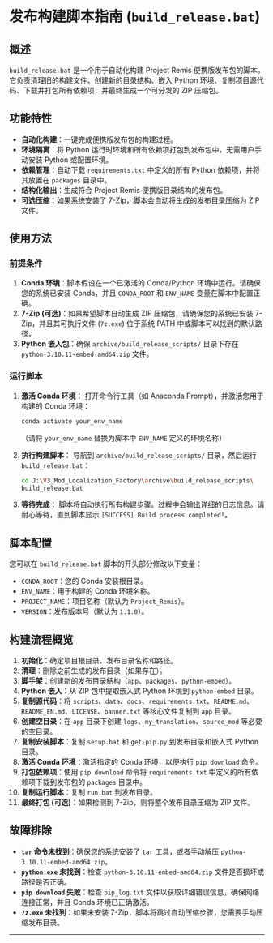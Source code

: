 # 发布构建脚本指南 (`build_release.bat`)

## 概述

`build_release.bat` 是一个用于自动化构建 Project Remis 便携版发布包的脚本。它负责清理旧的构建文件、创建新的目录结构、嵌入 Python 环境、复制项目源代码、下载并打包所有依赖项，并最终生成一个可分发的 ZIP 压缩包。

## 功能特性

*   **自动化构建**：一键完成便携版发布包的构建过程。
*   **环境隔离**：将 Python 运行时环境和所有依赖项打包到发布包中，无需用户手动安装 Python 或配置环境。
*   **依赖管理**：自动下载 `requirements.txt` 中定义的所有 Python 依赖项，并将其放置在 `packages` 目录中。
*   **结构化输出**：生成符合 Project Remis 便携版目录结构的发布包。
*   **可选压缩**：如果系统安装了 7-Zip，脚本会自动将生成的发布目录压缩为 ZIP 文件。

## 使用方法

### 前提条件

1.  **Conda 环境**：脚本假设在一个已激活的 Conda/Python 环境中运行。请确保您的系统已安装 Conda，并且 `CONDA_ROOT` 和 `ENV_NAME` 变量在脚本中配置正确。
2.  **7-Zip (可选)**：如果希望脚本自动生成 ZIP 压缩包，请确保您的系统已安装 7-Zip，并且其可执行文件 (`7z.exe`) 位于系统 PATH 中或脚本可以找到的默认路径。
3.  **Python 嵌入包**：确保 `archive/build_release_scripts/` 目录下存在 `python-3.10.11-embed-amd64.zip` 文件。

### 运行脚本

1.  **激活 Conda 环境**：
    打开命令行工具（如 Anaconda Prompt），并激活您用于构建的 Conda 环境：
    ```bash
    conda activate your_env_name
    ```
    （请将 `your_env_name` 替换为脚本中 `ENV_NAME` 定义的环境名称）

2.  **执行构建脚本**：
    导航到 `archive/build_release_scripts/` 目录，然后运行 `build_release.bat`：
    ```bash
    cd J:\V3_Mod_Localization_Factory\archive\build_release_scripts\
    build_release.bat
    ```

3.  **等待完成**：
    脚本将自动执行所有构建步骤。过程中会输出详细的日志信息。请耐心等待，直到脚本显示 `[SUCCESS] Build process completed!`。

## 脚本配置

您可以在 `build_release.bat` 脚本的开头部分修改以下变量：

*   `CONDA_ROOT`：您的 Conda 安装根目录。
*   `ENV_NAME`：用于构建的 Conda 环境名称。
*   `PROJECT_NAME`：项目名称（默认为 `Project_Remis`）。
*   `VERSION`：发布版本号（默认为 `1.1.0`）。

## 构建流程概览

1.  **初始化**：确定项目根目录、发布目录名称和路径。
2.  **清理**：删除之前生成的发布目录（如果存在）。
3.  **脚手架**：创建新的发布目录结构（`app`、`packages`、`python-embed`）。
4.  **Python 嵌入**：从 ZIP 包中提取嵌入式 Python 环境到 `python-embed` 目录。
5.  **复制源代码**：将 `scripts`、`data`、`docs`、`requirements.txt`、`README.md`、`README_EN.md`、`LICENSE`、`banner.txt` 等核心文件复制到 `app` 目录。
6.  **创建空目录**：在 `app` 目录下创建 `logs`、`my_translation`、`source_mod` 等必要的空目录。
7.  **复制安装脚本**：复制 `setup.bat` 和 `get-pip.py` 到发布目录和嵌入式 Python 目录。
8.  **激活 Conda 环境**：激活指定的 Conda 环境，以便执行 `pip download` 命令。
9.  **打包依赖项**：使用 `pip download` 命令将 `requirements.txt` 中定义的所有依赖项下载到发布包的 `packages` 目录中。
10. **复制运行脚本**：复制 `run.bat` 到发布目录。
11. **最终打包 (可选)**：如果检测到 7-Zip，则将整个发布目录压缩为 ZIP 文件。

## 故障排除

*   **`tar` 命令未找到**：确保您的系统安装了 `tar` 工具，或者手动解压 `python-3.10.11-embed-amd64.zip`。
*   **`python.exe` 未找到**：检查 `python-3.10.11-embed-amd64.zip` 文件是否损坏或路径是否正确。
*   **`pip download` 失败**：检查 `pip_log.txt` 文件以获取详细错误信息，确保网络连接正常，并且 Conda 环境已正确激活。
*   **`7z.exe` 未找到**：如果未安装 7-Zip，脚本将跳过自动压缩步骤，您需要手动压缩发布目录。

---
